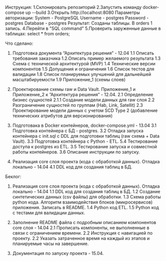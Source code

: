 Инструкция:
1.Склонировать репозиторий
2.Запустить команду docker-compose up --build
3.Открыть http://localhost:8080
	Параметры авторизации:
		System - PostgreSQL
		Username - postgres
		Password - postgres
		Database - postgres
Результат: Созданы таблицы. В orders 1 запись. 
4.Перейти в "SQL command"
5.Проверить заруженные данные в таблицах:
	select *
	from orders;

Что сделано:

  1. Подготовка документа “Архитектура решения” - 12.04
	1.1 Описать требования заказчика
	1.2.Описать пример желаемого результата
	1.3 Схема с технической архитектурой (MVP)
	1.4 Технические версии компонентов 
	1.5 Допущения и ограничения
	1.6 Список тестов для валидации
	1.8 Список планируемых улучшений для дальнейшей масштабируемости
	1.9 Приложение_1 (схемы слоев)
    
  2. Проектирование схемы raw и Data Vault. Приложение_1 и Приложение_2 к ”Архитектура решения” -  12.04.
    2.1 Определение бизнес сущностей 
    2.1.1 Создание модели данных для raw слоя 
    2.2 Разграничение сущностей по группам (Hab, Link, Satellit) 
    2.3 Проектирование модели данных с учетом SCD Type 2 (добавление технических атрибутов для версионирования) 

  3. Подготовака в Docker контейнеров, docker-compose.yml - 13.04
    3.1 Подготовка контейнера с БД - postgres.
    3.2 Отладка запуска контейнера с init.sql с DDL для подготовки таблиц (raw схема + Data Vault). 
    3.3 Подготовка контейнера с Python - ETL.
	5.4 Тестирование доступа к postgres из ETL.
	3.5 Тестирование запуска и совместной работы контейнеров. 
	3.6 Описание инструкции по запуску.

  4. Реализация core слоя проекта (кода с обработкой данных). Отладка локально - 14.04
	4.1 DDL код для создания таблиц в БД. 


Беклог:

1. Реализация core слоя проекта (кода с обработкой данных). Отладка локально - 14.04
	1.1 DDL код для создания таблиц в БД. 
	1.2 Создание синтетических данных (csv файлы) для обработки. 
	1.3 Схема работы python кода. Алгоритм взаимодействия блоков (микросервисов) приложения. Записать в README.
	1.4 Python код ETL. 
	1.5 Python код с тестами для валидации данных. 

2. Заполнение README файла с подробным описанием компонентов core слоя - 14.04
	2.1 Прописать компоненты, не выполненные в связи с ограничением времени. 
	2.2 Инструкция с навигацией по проекту. 
    2.2 Указать затраченное время на каждый из этапов и планируемые часы на завершение. 

3. Документация по запуску проекта - 15.04. 

